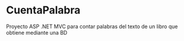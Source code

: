 # CuentaPalabra
Proyecto ASP .NET MVC para contar palabras del texto de un libro que obtiene mediante una BD
